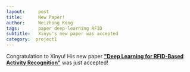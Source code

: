 ```yaml
---
layout:     post
title:      New Paper!
author:     Weizhong Kong
tags: 		paper deep-learning RFID
subtitle:   Xinyu's new paper was accepted
category:  project1
---
```

Congratulation to Xinyu! His new paper
<b><a href="http://www.google.com/url?q=http%3A%2F%2Fdl.acm.org%2Fcitation.cfm%3Fid%3D2994569&sa=D&sntz=1&usg=AFQjCNE2s8gl_0UrJSbkXlShbB1Clnz-vA">"Deep Learning for RFID-Based Activity Recognition"</a></b>
was just accepted!
